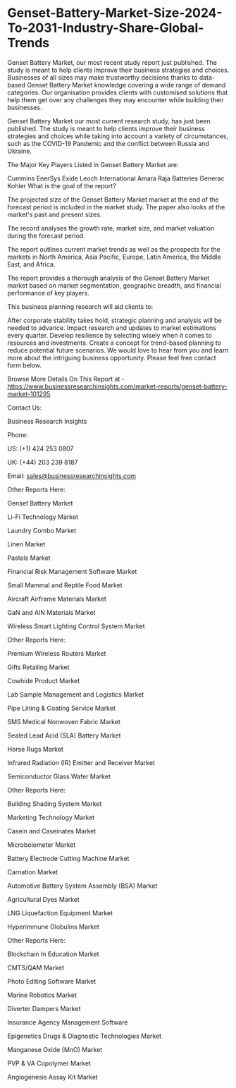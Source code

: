 # Genset-Battery-Market-Size-2024-To-2031-Industry-Share-Global-Trends
Genset Battery Market, our most recent study report just published. The study is meant to help clients improve their business strategies and choices.
Businesses of all sizes may make trustworthy decisions thanks to data-based Genset Battery Market knowledge covering a wide range of demand categories. Our organisation provides clients with customised solutions that help them get over any challenges they may encounter while building their businesses.

Genset Battery Market our most current research study, has just been published. The study is meant to help clients improve their business strategies and choices while taking into account a variety of circumstances, such as the COVID-19 Pandemic and the conflict between Russia and Ukraine.

The Major Key Players Listed in Genset Battery Market are:

Cummins
EnerSys
Exide
Leoch International
Amara Raja Batteries
Generac
Kohler
What is the goal of the report?

The projected size of the Genset Battery Market market at the end of the forecast period is included in the market study. The paper also looks at the market's past and present sizes. 

The record analyses the growth rate, market size, and market valuation during the forecast period.

The report outlines current market trends as well as the prospects for the markets in North America, Asia Pacific, Europe, Latin America, the Middle East, and Africa.

The report provides a thorough analysis of the Genset Battery Market market based on market segmentation, geographic breadth, and financial performance of key players.

This business planning research will aid clients to:

After corporate stability takes hold, strategic planning and analysis will be needed to advance.
Impact research and updates to market estimations every quarter.
Develop resilience by selecting wisely when it comes to resources and investments.
Create a concept for trend-based planning to reduce potential future scenarios.
We would love to hear from you and learn more about the intriguing business opportunity. Please feel free contact form below.

Browse More Details On This Report at - https://www.businessresearchinsights.com/market-reports/genset-battery-market-101295

Contact Us: 

Business Research Insights

Phone:

US: (+1) 424 253 0807

UK: (+44) 203 239 8187

Email: sales@businessresearchinsights.com

Other Reports Here:

Genset Battery Market

Li-Fi Technology Market

Laundry Combo Market

Linen Market

Pastels Market

Financial Risk Management Software Market

Small Mammal and Reptile Food Market

Aircraft Airframe Materials Market

GaN and AIN Materials Market

Wireless Smart Lighting Control System Market

Other Reports Here:

Premium Wireless Routers Market

Gifts Retailing Market

Cowhide Product Market

Lab Sample Management and Logistics Market

Pipe Lining & Coating Service Market

SMS Medical Nonwoven Fabric Market

Sealed Lead Acid (SLA) Battery Market

Horse Rugs Market

Infrared Radiation (IR) Emitter and Receiver Market

Semiconductor Glass Wafer Market

Other Reports Here:

Building Shading System Market

Marketing Technology Market

Casein and Caseinates Market

Microbolometer Market

Battery Electrode Cutting Machine Market

Carnation Market

Automotive Battery System Assembly (BSA) Market

Agricultural Dyes Market

LNG Liquefaction Equipment Market

Hyperimmune Globulins Market

Other Reports Here:

Blockchain In Education Market

CMTS/QAM Market

Photo Editing Software Market

Marine Robotics Market

Diverter Dampers Market

Insurance Agency Management Software

Epigenetics Drugs & Diagnostic Technologies Market

Manganese Oxide (MnO) Market

PVP & VA Copolymer Market

Angiogenesis Assay Kit Market
